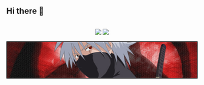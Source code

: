 ## Hi there 👋
<p align="center"> 
  </br>
<img width="" src="https://github-readme-stats.vercel.app/api?username=DamonA95&theme=dracula&show_icons=true&line_height=20"/>
<img width="" src="https://github-readme-stats.vercel.app/api/top-langs/?username=DamonA95&theme=dracula&layout=compact"/>
</p>
  
<p align="center"><img src="damonasigi3.jpg"></p>


